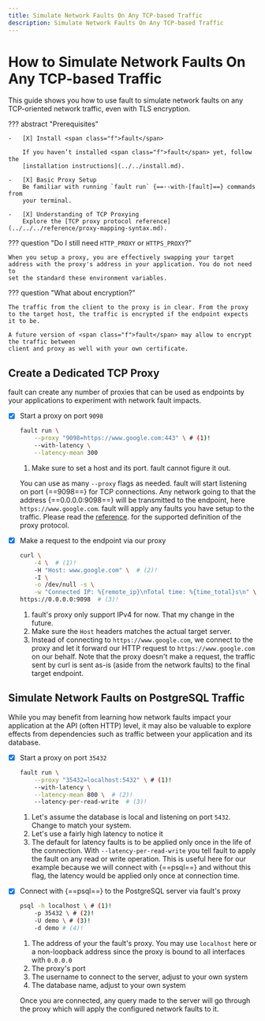 ```yaml
---
title: Simulate Network Faults On Any TCP-based Traffic
description: Simulate Network Faults On Any TCP-based Traffic
---
```


# How to Simulate Network Faults On Any TCP-based Traffic

This guide shows you how to use <span class="f">fault</span> to simulate network faults on any
TCP-oriented network traffic, even with TLS encryption.

??? abstract "Prerequisites"

    -   [X] Install <span class="f">fault</span>

        If you haven’t installed <span class="f">fault</span> yet, follow the
        [installation instructions](../../install.md).

    -   [X] Basic Proxy Setup
        Be familiar with running `fault run` {==--with-[fault]==} commands from
        your terminal.

    -   [X] Understanding of TCP Proxying
        Explore the [TCP proxy protocol reference](../../../reference/proxy-mapping-syntax.md).


??? question "Do I still need `HTTP_PROXY` or `HTTPS_PROXY`?"

    When you setup a proxy, you are effectively swapping your target
    address with the proxy's address in your application. You do not need to
    set the standard these environment variables.

??? question "What about encryption?"

    The traffic from the client to the proxy is in clear. From the proxy
    to the target host, the traffic is encrypted if the endpoint expects
    it to be.

    A future version of <span class="f">fault</span> may allow to encrypt the traffic between
    client and proxy as well with your own certificate.


## Create a Dedicated TCP Proxy

<span class="f">fault</span> can create any number of proxies that can be used as endpoints by
your applications to experiment with network fault impacts.

-   [X] Start a proxy on port `9098`

    ```bash
    fault run \
        --proxy "9098=https://www.google.com:443" \ # (1)!
        --with-latency \
        --latency-mean 300
    ```

    1. Make sure to set a host and its port. fault cannot figure it out.

    You can use as many `--proxy` flags as needed. <span class="f">fault</span> will start
    listening on port {==9098==} for TCP connections. Any network going to that
    the address {==0.0.0.0:9098==} will be transmitted to the endpoint, here
    `https://www.google.com`. <span class="f">fault</span> will apply any faults you have setup to the
    traffic. Please read the
    [reference](../../../reference/proxy-mapping-syntax.md#grammar). for the supported
    definition of the proxy protocol.

-   [X] Make a request to the endpoint via our proxy

    ```bash
    curl \
        -4 \  # (1)!
        -H "Host: www.google.com" \  # (2)!
        -I \
        -o /dev/null -s \
        -w "Connected IP: %{remote_ip}\nTotal time: %{time_total}s\n" \ 
    https://0.0.0.0:9098  # (3)!
    ```

    1. fault's proxy only support IPv4 for now. That my change in the future.
    2. Make sure the `Host` headers matches the actual target server.
    3. Instead of connecting to `https://www.google.com`, we connect to the
       proxy and let it forward our HTTP request to `https://www.google.com`
       on our behalf.
       Note that the proxy doesn't make a request, the traffic sent by curl is
       sent as-is (aside from the network faults) to the final target endpoint.

## Simulate Network Faults on PostgreSQL Traffic

While you may benefit from learning how network faults impact your application
at the API (often HTTP) level, it may also be valuable to explore effects from
dependencies such as traffic between your application and its database.

-   [X] Start a proxy on port `35432`

    ```bash
    fault run \
        --proxy "35432=localhost:5432" \ # (1)!
        --with-latency \
        --latency-mean 800 \  # (2)!
        --latency-per-read-write  # (3)!
    ```

    1. Let's assume the database is local and listening on port `5432`.
       Change to match your system.
    2. Let's use a fairly high latency to notice it
    3. The default for latency faults is to be applied only once in the
       life of the connection. With `--latency-per-read-write` you tell <span class="f">fault</span>
       to apply the fault on any read or write operation. This is useful
       here for our example because we will connect with {==psql==} and without
       this flag, the latency would be applied only once at connection time.

-   [X] Connect with {==psql==} to the PostgreSQL server via <span class="f">fault</span>'s proxy

    ```bash
    psql -h localhost \ # (1)!
        -p 35432 \ # (2)!
        -U demo \ # (3)!
        -d demo # (4)!
    ```

    1. The address of your the <span class="f">fault</span>'s proxy. You may use `localhost` here or
       a non-loopback address since the proxy is bound to all interfaces with
       `0.0.0.0`
    2. The proxy's port
    3. The username to connect to the server, adjust to your own system
    4. The database name, adjust to your own system

    Once you are connected, any query made to the server will go through the
    proxy which will apply the configured network faults to it.

